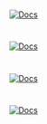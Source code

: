 
#
<a href="https://github.com/Left1k/Test-assignment/blob/main/Docs/doc1.md">
  <img src="https://sarinform.ru/assets/images/resources/231663/23-1.jpg" alt="Docs" />
</a>

#

<a href="https://github.com/Left1k/Test-assignment/blob/main/Docs/doc1.md">
  <img src="https://sarinform.ru/assets/images/resources/231663/23-1.jpg" alt="Docs" />
</a>

#

<a href="https://github.com/Left1k/Test-assignment/blob/main/Docs/doc1.md">
  <img src="https://sarinform.ru/assets/images/resources/231663/23-1.jpg" alt="Docs" />
</a>

#

<a href="https://github.com/Left1k/Test-assignment/blob/main/Docs/doc1.md">
  <img src="https://sarinform.ru/assets/images/resources/231663/23-1.jpg" alt="Docs" />
</a>

